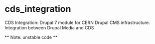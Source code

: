 # cds_integration
CDS Integration: Drupal 7 module for CERN Drupal CMS infrastructure. Integration between Drupal Media and CDS

** Note: unstable code **

